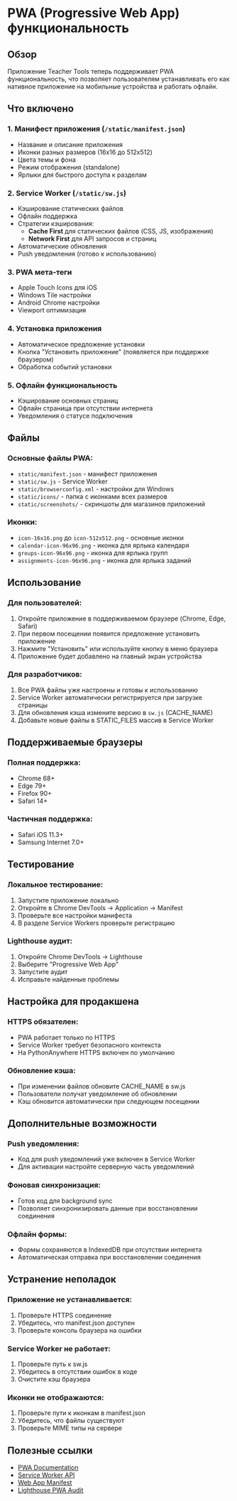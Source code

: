 # PWA (Progressive Web App) функциональность

## Обзор
Приложение Teacher Tools теперь поддерживает PWA функциональность, что позволяет пользователям устанавливать его как нативное приложение на мобильные устройства и работать офлайн.

## Что включено

### 1. Манифест приложения (`/static/manifest.json`)
- Название и описание приложения
- Иконки разных размеров (16x16 до 512x512)
- Цвета темы и фона
- Режим отображения (standalone)
- Ярлыки для быстрого доступа к разделам

### 2. Service Worker (`/static/sw.js`)
- Кэширование статических файлов
- Офлайн поддержка
- Стратегии кэширования:
  - **Cache First** для статических файлов (CSS, JS, изображения)
  - **Network First** для API запросов и страниц
- Автоматические обновления
- Push уведомления (готово к использованию)

### 3. PWA мета-теги
- Apple Touch Icons для iOS
- Windows Tile настройки
- Android Chrome настройки
- Viewport оптимизация

### 4. Установка приложения
- Автоматическое предложение установки
- Кнопка "Установить приложение" (появляется при поддержке браузером)
- Обработка событий установки

### 5. Офлайн функциональность
- Кэширование основных страниц
- Офлайн страница при отсутствии интернета
- Уведомления о статусе подключения

## Файлы

### Основные файлы PWA:
- `static/manifest.json` - манифест приложения
- `static/sw.js` - Service Worker
- `static/browserconfig.xml` - настройки для Windows
- `static/icons/` - папка с иконками всех размеров
- `static/screenshots/` - скриншоты для магазинов приложений

### Иконки:
- `icon-16x16.png` до `icon-512x512.png` - основные иконки
- `calendar-icon-96x96.png` - иконка для ярлыка календаря
- `groups-icon-96x96.png` - иконка для ярлыка групп
- `assignments-icon-96x96.png` - иконка для ярлыка заданий

## Использование

### Для пользователей:
1. Откройте приложение в поддерживаемом браузере (Chrome, Edge, Safari)
2. При первом посещении появится предложение установить приложение
3. Нажмите "Установить" или используйте кнопку в меню браузера
4. Приложение будет добавлено на главный экран устройства

### Для разработчиков:
1. Все PWA файлы уже настроены и готовы к использованию
2. Service Worker автоматически регистрируется при загрузке страницы
3. Для обновления кэша измените версию в `sw.js` (CACHE_NAME)
4. Добавьте новые файлы в STATIC_FILES массив в Service Worker

## Поддерживаемые браузеры

### Полная поддержка:
- Chrome 68+
- Edge 79+
- Firefox 90+
- Safari 14+

### Частичная поддержка:
- Safari iOS 11.3+
- Samsung Internet 7.0+

## Тестирование

### Локальное тестирование:
1. Запустите приложение локально
2. Откройте в Chrome DevTools → Application → Manifest
3. Проверьте все настройки манифеста
4. В разделе Service Workers проверьте регистрацию

### Lighthouse аудит:
1. Откройте Chrome DevTools → Lighthouse
2. Выберите "Progressive Web App"
3. Запустите аудит
4. Исправьте найденные проблемы

## Настройка для продакшена

### HTTPS обязателен:
- PWA работает только по HTTPS
- Service Worker требует безопасного контекста
- На PythonAnywhere HTTPS включен по умолчанию

### Обновление кэша:
- При изменении файлов обновите CACHE_NAME в sw.js
- Пользователи получат уведомление об обновлении
- Кэш обновится автоматически при следующем посещении

## Дополнительные возможности

### Push уведомления:
- Код для push уведомлений уже включен в Service Worker
- Для активации настройте серверную часть уведомлений

### Фоновая синхронизация:
- Готов код для background sync
- Позволяет синхронизировать данные при восстановлении соединения

### Офлайн формы:
- Формы сохраняются в IndexedDB при отсутствии интернета
- Автоматическая отправка при восстановлении соединения

## Устранение неполадок

### Приложение не устанавливается:
1. Проверьте HTTPS соединение
2. Убедитесь, что manifest.json доступен
3. Проверьте консоль браузера на ошибки

### Service Worker не работает:
1. Проверьте путь к sw.js
2. Убедитесь в отсутствии ошибок в коде
3. Очистите кэш браузера

### Иконки не отображаются:
1. Проверьте пути к иконкам в manifest.json
2. Убедитесь, что файлы существуют
3. Проверьте MIME типы на сервере

## Полезные ссылки

- [PWA Documentation](https://web.dev/progressive-web-apps/)
- [Service Worker API](https://developer.mozilla.org/en-US/docs/Web/API/Service_Worker_API)
- [Web App Manifest](https://developer.mozilla.org/en-US/docs/Web/Manifest)
- [Lighthouse PWA Audit](https://developers.google.com/web/tools/lighthouse)






